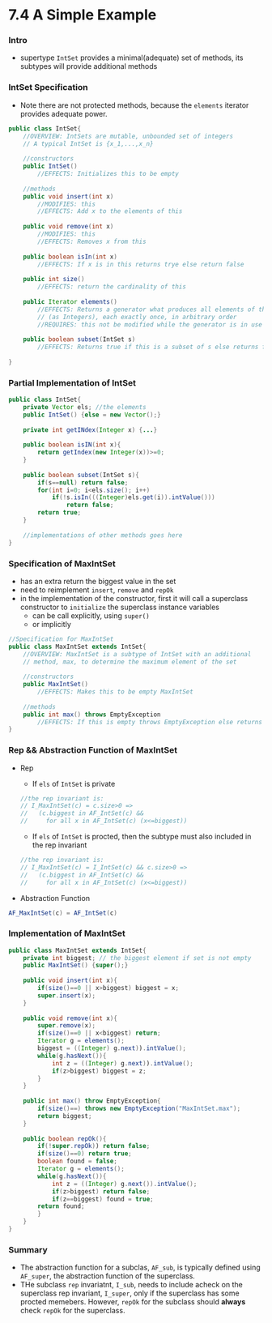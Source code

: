 7.4 A Simple Example
===

### Intro
- supertype `IntSet` provides a minimal(adequate) set of methods, its subtypes will provide additional methods

### IntSet Specification
- Note there are not protected methods, because the `elements` iterator provides adequate power.

``` java
public class IntSet{
	//OVERVIEW: IntSets are mutable, unbounded set of integers
	// A typical IntSet is {x_1,...,x_n}
	
	//constructors
	public IntSet()
		//EFFECTS: Initializes this to be empty
	
	//methods
	public void insert(int x)
		//MODIFIES: this
		//EFFECTS: Add x to the elements of this
		
	public void remove(int x)
		//MODIFIES: this
		//EFFECTS: Removes x from this
		
	public boolean isIn(int x)
		//EFFECTS: If x is in this returns trye else return false
		
	public int size()
		//EFFECTS: return the cardinality of this
		
	public Iterator elements()
		//EFFECTS: Returns a generator what produces all elements of this
		// (as Integers), each exactly once, in arbitrary order
		//REQUIRES: this not be modified while the generator is in use
		
	public boolean subset(IntSet s)
		//EFFECTS: Returns true if this is a subset of s else returns false
		
}
```

### Partial Implementation of IntSet
``` java
public class IntSet{
	private Vector els; //the elements
	public IntSet() {else = new Vector();}
	
	private int getINdex(Integer x) {...}
	
	public boolean isIN(int x){
		return getIndex(new Integer(x))>=0;
	}
	
	public boolean subset(IntSet s){
		if(s==null) return false;
		for(int i=0; i<els.size(); i++)
			if(!s.isIn(((Integer)els.get(i)).intValue()))
				return false;
		return true;			
	}
		
	//implementations of other methods goes here
}
```

### Specification of MaxIntSet
- has an extra return the biggest value in the set
- need to reimplement `insert`, `remove` and `repOk`
- in the implementation of the constructor, first it will call a superclass constructor to `initialize` the superclass instance variables
	- can be call explicitly, using `super()`
	- or implicitly
``` java
//Specification for MaxIntSet
public class MaxIntSet extends IntSet{
	//OVERVIEW: MaxIntSet is a subtype of IntSet with an additional 
	// method, max, to determine the maximum element of the set
	
	//constructors
	public MaxIntSet()
		//EFFECTS: Makes this to be empty MaxIntSet
	
	//methods
	public int max() throws EmptyException
		//EFFECTS: If this is empty throws EmptyException else returns the largest element of this
}
```

### Rep && Abstraction Function of MaxIntSet 
- Rep
	- If `els` of `IntSet` is private
	``` java
	//the rep invariant is:
	// I_MaxIntSet(c) = c.size>0 =>
	//   (c.biggest in AF_IntSet(c) &&
	// 	   for all x in AF_IntSet(c) (x<=biggest))
	```
	- If `els` of `IntSet` is procted, then the subtype must also included in the rep invariant
	``` java
	//the rep invariant is:
	// I_MaxIntSet(c) = I_IntSet(c) && c.size>0 =>
	//   (c.biggest in AF_IntSet(c) &&
	// 	   for all x in AF_IntSet(c) (x<=biggest))
	```

- Abstraction Function
``` java
AF_MaxIntSet(c) = AF_IntSet(c)
```
### Implementation of MaxIntSet
``` java
public class MaxIntSet extends IntSet{
	private int biggest; // the biggest element if set is not empty
	public MaxIntSet() {super();}
	
	public void insert(int x){
		if(size()==0 || x>biggest) biggest = x;
		super.insert(x);
	}
	
	public void remove(int x){
		super.remove(x);
		if(size()==0 || x<biggest) return;
		Iterator g = elements();
		biggest = ((Integer) g.next)).intValue();
		while(g.hasNext()){
			int z = ((Integer) g.next)).intValue();
			if(z>biggest) biggest = z;
		}
	}
	
	public int max() throw EmptyException{
		if(size()==) throws new EmptyException("MaxIntSet.max");
		return biggest;
	}
	
	public boolean repOk(){
		if(!super.repOk)) return false;
		if(size()==0) return true;
		boolean found = false;
		Iterator g = elements();
		while(g.hasNext()){
			int z = ((Integer) g.next()).intValue();
			if(z>biggest) return false;
			if(z==biggest) found = true;
		return found;
		}
	}
}
```

### Summary
- The abstraction function for a subclas, `AF_sub`, is typically defined using `AF_super`, the abstraction function of the superclass.
- THe subclass `rep` invariatnt, `I_sub`, needs to include acheck on the superclass rep invariant, `I_super`, only if the superclass has some procted memebers. However, `repOk` for the subclass should **always** check `repOk` for the superclass.
